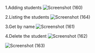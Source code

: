 1.Adding students
![Screenshot (160)](https://github.com/user-attachments/assets/ac61ebb7-963b-44a6-8a0c-fa960c8d0af1)

2.Listing the students
![Screenshot (164)](https://github.com/user-attachments/assets/ec4f320e-4a2c-41a8-a647-c235b5c0f8f3)

3.Get by name
![Screenshot (161)](https://github.com/user-attachments/assets/61e02d75-2780-49b3-98c7-fe111dd364a1)

4.Delete the student
![Screenshot (162)](https://github.com/user-attachments/assets/94f2ce00-e5e4-4ee7-a9f1-f598679ca01f)

![Screenshot (163)](https://github.com/user-attachments/assets/c4715ed3-bc8b-49ba-8ef0-fad78352cd43)





